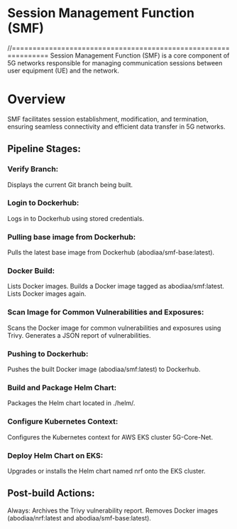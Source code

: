 
 # Session Management Function (SMF)
//===============================================================
Session Management Function (SMF) is a core component of 5G networks responsible for managing communication sessions between user equipment (UE) and the network.

# Overview
SMF facilitates session establishment, modification, and termination, ensuring seamless connectivity and efficient data transfer in 5G networks.

## Pipeline Stages:
### Verify Branch:

Displays the current Git branch being built.

### Login to Dockerhub:
Logs in to Dockerhub using stored credentials.

### Pulling base image from Dockerhub:
Pulls the latest base image from Dockerhub (abodiaa/smf-base:latest).

### Docker Build:
Lists Docker images. Builds a Docker image tagged as abodiaa/smf:latest. Lists Docker images again.

### Scan Image for Common Vulnerabilities and Exposures:
Scans the Docker image for common vulnerabilities and exposures using Trivy. Generates a JSON report of vulnerabilities.

### Pushing to Dockerhub:
Pushes the built Docker image (abodiaa/smf:latest) to Dockerhub.

### Build and Package Helm Chart:
Packages the Helm chart located in ./helm/.

### Configure Kubernetes Context:
Configures the Kubernetes context for AWS EKS cluster 5G-Core-Net.

### Deploy Helm Chart on EKS:
Upgrades or installs the Helm chart named nrf onto the EKS cluster.

## Post-build Actions:
Always:
Archives the Trivy vulnerability report. Removes Docker images (abodiaa/nrf:latest and abodiaa/smf-base:latest).